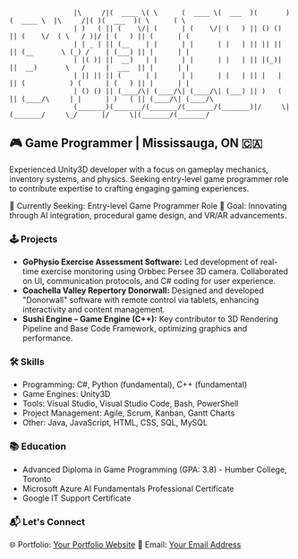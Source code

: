 <!--
**niccojacinto/niccojacinto** is a ✨ _special_ ✨ repository because its `README.md` (this file) appears on your GitHub profile.

Here are some ideas to get you started:

- 🔭 I’m currently working on ...
- 🌱 I’m currently learning ...
- 👯 I’m looking to collaborate on ...
- 🤔 I’m looking for help with ...
- 💬 Ask me about ...
- 📫 How to reach me: ...
- 😄 Pronouns: ...
- ⚡ Fun fact: ...
-->

```
                |\     /|(  ____ \( \      (  ____ \(  ___  )(       )(  ____ \  |\     /|( )(  ___  )( \      ( \      
                | )   ( || (    \/| (      | (    \/| (   ) || () () || (    \/  ( \   / )|/ | (   ) || (      | (      
                | | _ | || (__    | |      | |      | |   | || || || || (__       \ (_) /    | (___) || |      | |      
                | |( )| ||  __)   | |      | |      | |   | || |(_)| ||  __)       \   /     |  ___  || |      | |      
                | || || || (      | |      | |      | |   | || |   | || (           ) (      | (   ) || |      | |      
                | () () || (____/\| (____/\| (____/\| (___) || )   ( || (____/\     | |      | )   ( || (____/\| (____/\
                (_______)(_______/(_______/(_______/(_______)|/     \|(_______/     \_/      |/     \|(_______/(_______/
```

## 🎮 Game Programmer | Mississauga, ON 🇨🇦

Experienced Unity3D developer with a focus on gameplay mechanics, inventory systems, and physics. Seeking entry-level game programmer role to contribute expertise to crafting engaging gaming experiences.

🔭 Currently Seeking: Entry-level Game Programmer Role
🚀 Goal: Innovating through AI integration, procedural game design, and VR/AR advancements.

### 🕹️ Projects
- **GoPhysio Exercise Assessment Software:** Led development of real-time exercise monitoring using Orbbec Persee 3D camera. Collaborated on UI, communication protocols, and C# coding for user experience.
- **Coachella Valley Repertory Donorwall:** Designed and developed "Donorwall" software with remote control via tablets, enhancing interactivity and content management.
- **Sushi Engine – Game Engine (C++):** Key contributor to 3D Rendering Pipeline and Base Code Framework, optimizing graphics and performance.

### 🛠️ Skills
- Programming: C#, Python (fundamental), C++ (fundamental)
- Game Engines: Unity3D
- Tools: Visual Studio, Visual Studio Code, Bash, PowerShell
- Project Management: Agile, Scrum, Kanban, Gantt Charts
- Other: Java, JavaScript, HTML, CSS, SQL, MySQL

### 📚 Education
- Advanced Diploma in Game Programming (GPA: 3.8) - Humber College, Toronto
- Microsoft Azure AI Fundamentals Professional Certificate
- Google IT Support Certificate

### 📬 Let's Connect
🌐 Portfolio: [Your Portfolio Website](your-website-link)
📧 Email: [Your Email Address](mailto:youremail@example.com)

